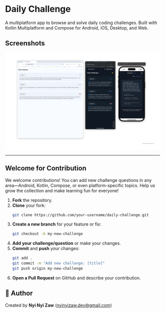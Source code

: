 # Daily Challenge

A multiplatform app to browse and solve daily coding challenges. Built with Kotlin Multiplatform and Compose for Android, iOS, Desktop, and Web.

## Screenshots

<!-- Add your screenshots here -->
![Screenshot 1](screenshots/screen1.png)

---

## Welcome for Contribution

We welcome contributions! You can add new challenge questions in any area—Android, Kotlin, Compose, or even platform-specific topics. Help us grow the collection and make learning fun for everyone!

1. **Fork** the repository.
2. **Clone** your fork:
   ```sh
   git clone https://github.com/your-username/daily-challenge.git
   ```
3. **Create a new branch** for your feature or fix:
   ```sh
   git checkout -b my-new-challenge
   ```
4. **Add your challenge/question** or make your changes.
5. **Commit** and **push** your changes:
   ```sh
   git add .
   git commit -m "Add new challenge: [title]"
   git push origin my-new-challenge
   ```
6. **Open a Pull Request** on GitHub and describe your contribution.

## 👤 Author

Created by **Nyi Nyi Zaw** (nyinyizaw.dev@gmail.com)